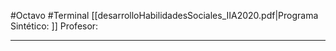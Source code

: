 #Octavo #Terminal 
[[desarrolloHabilidadesSociales_IIA2020.pdf|Programa Sintético: ]]
Profesor: 
____